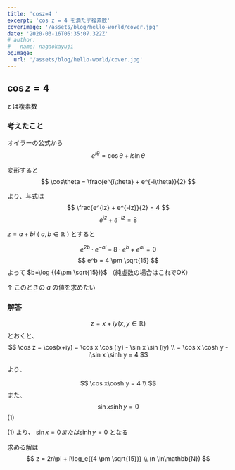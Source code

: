 ```yaml
---
title: 'cosz=4 '
excerpt: 'cos z = 4 を満たす複素数'
coverImage: '/assets/blog/hello-world/cover.jpg'
date: '2020-03-16T05:35:07.322Z'
# author:
#   name: nagaokayuji
ogImage:
  url: '/assets/blog/hello-world/cover.jpg'
---
```

<script type="text/x-mathjax-config">
MathJax.Hub.Config({ extensions: ["tex2jax.js"], jax: ["input/TeX", "output/HTML-CSS"], tex2jax: { inlineMath: [ ['$','$'], ["\\(","\\)"] ], displayMath: [ ['$$','$$'], ["\\[","\\]"] ], processEscapes: true }, "HTML-CSS": { availableFonts: ["TeX"] } });
</script>
<script type="text/javascript" src="https://cdn.mathjax.org/mathjax/latest/MathJax.js?config=TeX-AMS_HTML"></script>


## $\cos z = 4$ 
z は複素数

### 考えたこと

オイラーの公式から
$$ 
e^{i\theta} = \cos\theta + i\sin\theta
$$

変形すると
$$
\cos\theta = \frac{e^{i\theta} + e^{-i\theta}}{2}
$$

より、与式は
$$
 \frac{e^{iz} + e^{-iz}}{2} = 4
$$
$$
e^{iz} + e^{-iz} = 8
$$


$z=a+bi$ ( $a, b \in\mathbb{R}$ ) とすると

$$
e^{2b}\cdot e^{-ai} - 8\cdot e^b + e^{ai} = 0 
$$
$$
e^b = 4 \pm \sqrt{15}
$$ 
よって $b=\log {(4\pm \sqrt{15})}$
（純虚数の場合はこれでOK）

↑ このときの $a$ の値を求めたい


### 解答
$$z = x + iy (x, y \in \mathbb{R}) $$
とおくと、
$$
\cos z = \cos(x+iy) = \cos x \cos (iy) - \sin x \sin (iy) \\
= \cos x \cosh y - i\sin x \sinh y = 4
$$

より、

$$
\cos x\cosh y = 4  \\
$$
また、
$$
\sin x \sinh y = 0
$$(1)

(1) より、 $\sin x = 0 または \sinh y = 0$ となる

求める解は
$$
z = 2n\pi + i\log_e{(4 \pm \sqrt{15})} \\
(n \in\mathbb{N})
$$

